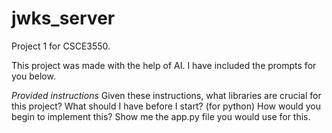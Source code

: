 # jwks_server
Project 1 for CSCE3550. 


This project was made with the help of AI. I have included the prompts for you below.

*Provided instructions*
Given these instructions, what libraries are crucial for this project? What should I have before I start? (for python)
How would you begin to implement this? Show me the app.py file you would use for this. 